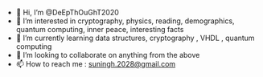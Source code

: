 - 👋 Hi, I’m @DeEpThOuGhT2020
- 👀 I’m interested in cryptography, physics, reading, demographics, quantum computing, inner peace, interesting facts
- 🌱 I’m currently learning data structures, cryptography , VHDL , quantum computing
- 💞️ I’m looking to collaborate on anything from the above
- 📫 How to reach me : suningh.2028@gmail.com

<!---
DeEpThOuGhT2020/DeEpThOuGhT2020 is a ✨ special ✨ repository because its `README.md` (this file) appears on your GitHub profile.
You can click the Preview link to take a look at your changes.
--->
